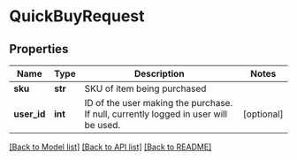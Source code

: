 # QuickBuyRequest

## Properties
Name | Type | Description | Notes
------------ | ------------- | ------------- | -------------
**sku** | **str** | SKU of item being purchased | 
**user_id** | **int** | ID of the user making the purchase. If null, currently logged in user will be used. | [optional] 

[[Back to Model list]](../README.md#documentation-for-models) [[Back to API list]](../README.md#documentation-for-api-endpoints) [[Back to README]](../README.md)


